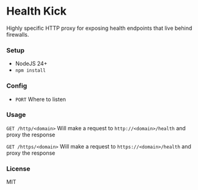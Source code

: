 # Health Kick

Highly specific HTTP proxy for exposing health endpoints that live behind firewalls.

### Setup

 * NodeJS 24+
 * `npm install`

### Config

* `PORT` Where to listen

### Usage

`GET /http/<domain>`
Will make a request to `http://<domain>/health` and proxy the response

`GET /https/<domain>`
Will make a request to `https://<domain>/health` and proxy the response

### License

MIT
